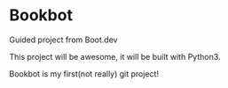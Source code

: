 # Bookbot
Guided project from Boot.dev

This project will be awesome, it will be built with Python3.

Bookbot is my first(not really) git project!
